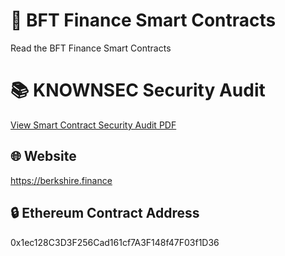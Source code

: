 # 📝 BFT Finance Smart Contracts
Read the BFT Finance Smart Contracts



# 📚 KNOWNSEC Security Audit
[View Smart Contract Security Audit PDF](https://github.com/BFTFinance/BFTFinanceContracts/blob/master/KNOWNSEC%20-%20Berkshire.Finance%20-%20Smart%20contract%20audit%20report.pdf)



## 🌐 Website
https://berkshire.finance



## 🔒 Ethereum Contract Address
0x1ec128C3D3F256Cad161cf7A3F148f47F03f1D36
